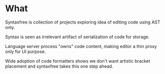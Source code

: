 # What

Syntaxfree is collection of projects exploring idea of editing code using AST only.

Syntax is seen as irrelevant artifact of serialization of code for storage.

Language server process "owns" code content, making editor a thin proxy only for UI purpose.

Wide adoption of code formatters shows we don't want artistic bracket placement and syntaxfree takes this one step ahead.
